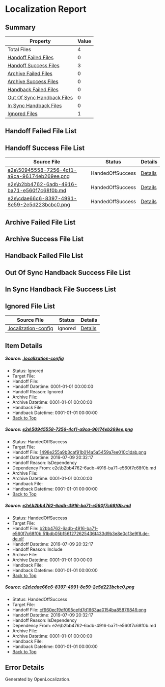 # <a name='report-top'></a> Localization Report

## Summary
 Property | Value 
 -------- | ----- 
 Total Files | 4
[ Handoff Failed Files ](#handoff-failed-list)| 0
[ Handoff Success Files ](#handoff-success-list)| 3
[ Archive Failed Files ](#archive-failed-list)| 0
[ Archive Success Files ](#archive-success-list)| 0
[ Handback Failed Files ](#handback-failed-list)| 0
[ Out Of Sync Handback Files ](#outofsync-handback-success-list)| 0
[ In Sync Handback Files ](#insync-handback-success-list)| 0
[ Ignored Files ](#ignored-list)| 1

## <a name='handoff-failed-list'></a> Handoff Failed File List

## <a name='handoff-success-list'></a> Handoff Success File List
 Source File | Status | Details 
 ----------- | ------ | ------- 
 [e2e\50945558-7256-4cf1-a9ca-96174eb269ee.png](https://github.com/OpenLocalizationTestOrg/oltest/blob/081ef636c7dd70f57b03b1ddde0e7fb30ec9fe51/e2e/50945558-7256-4cf1-a9ca-96174eb269ee.png) | HandedOffSuccess | [Details](#1498e255a9b3caf91b014a5a5459a7ee010c1dab1)
 [e2e\b2bb4762-6adb-4916-ba71-e560f7c68f0b.md](https://github.com/OpenLocalizationTestOrg/oltest/blob/081ef636c7dd70f57b03b1ddde0e7fb30ec9fe51/e2e/b2bb4762-6adb-4916-ba71-e560f7c68f0b.md) | HandedOffSuccess | [Details](#f9c3decec891725513a9f21256fc8dea5a1e28932)
 [e2e\cdae66c6-8397-4991-8e59-2e5d223bcbc0.png](https://github.com/OpenLocalizationTestOrg/oltest/blob/081ef636c7dd70f57b03b1ddde0e7fb30ec9fe51/e2e/cdae66c6-8397-4991-8e59-2e5d223bcbc0.png) | HandedOffSuccess | [Details](#cf960ec19df095cefd7d1663aa0154ba858768493)

## <a name='archive-failed-list'></a> Archive Failed File List

## <a name='archive-success-list'></a> Archive Success File List

## <a name='handback-failed-list'></a> Handback Failed File List

## <a name='outofsync-handback-success-list'></a> Out Of Sync Handback Success File List

## <a name='insync-handback-success-list'></a> In Sync Handback File Success List

## <a name='ignored-list'></a> Ignored File List
 Source File | Status | Details 
 ----------- | ------ | ------- 
 [.localization-config](https://github.com/OpenLocalizationTestOrg/oltest/blob/081ef636c7dd70f57b03b1ddde0e7fb30ec9fe51/.localization-config) | Ignored | [Details](#3d4f252ac210baf56311d7e97dcc2db10974dbd20)

## Item Details
##### <a name='3d4f252ac210baf56311d7e97dcc2db10974dbd20'></a> Source: [.localization-config](https://github.com/OpenLocalizationTestOrg/oltest/blob/081ef636c7dd70f57b03b1ddde0e7fb30ec9fe51/.localization-config)
* Status: Ignored
* Target File: 
* Handoff File: 
* Handoff Datetime: 0001-01-01 00:00:00
* Handoff Reason: Ignored
* Archive File: 
* Archive Datetime: 0001-01-01 00:00:00
* Handback File: 
* Handback Datetime: 0001-01-01 00:00:00
* [Back to Top](#report-top)

##### <a name='1498e255a9b3caf91b014a5a5459a7ee010c1dab1'></a> Source: [e2e\50945558-7256-4cf1-a9ca-96174eb269ee.png](https://github.com/OpenLocalizationTestOrg/oltest/blob/081ef636c7dd70f57b03b1ddde0e7fb30ec9fe51/e2e/50945558-7256-4cf1-a9ca-96174eb269ee.png)
* Status: HandedOffSuccess
* Target File: 
* Handoff File: [1498e255a9b3caf91b014a5a5459a7ee010c1dab.png](https://github.com/OpenLocalizationTestOrg/olhandoff-e2e/blob/f3509e4f0396dc348f6e4bc7816ab8a9c87423e5/ol-handoff/OpenLocalizationTestOrg/oltest-dede-fly/ci/ht/1498e255a9b3caf91b014a5a5459a7ee010c1dab.png)
* Handoff Datetime: 2016-07-09 20:32:17
* Handoff Reason: IsDependency
* Dependency From: e2e\b2bb4762-6adb-4916-ba71-e560f7c68f0b.md
* Archive File: 
* Archive Datetime: 0001-01-01 00:00:00
* Handback File: 
* Handback Datetime: 0001-01-01 00:00:00
* [Back to Top](#report-top)

##### <a name='f9c3decec891725513a9f21256fc8dea5a1e28932'></a> Source: [e2e\b2bb4762-6adb-4916-ba71-e560f7c68f0b.md](https://github.com/OpenLocalizationTestOrg/oltest/blob/081ef636c7dd70f57b03b1ddde0e7fb30ec9fe51/e2e/b2bb4762-6adb-4916-ba71-e560f7c68f0b.md)
* Status: HandedOffSuccess
* Target File: 
* Handoff File: [b2bb4762-6adb-4916-ba71-e560f7c68f0b.51bdb05b1561272625436f433d9b3e8e0c13e9f8.de-de.xlf](https://github.com/OpenLocalizationTestOrg/olhandoff-e2e/blob/f3509e4f0396dc348f6e4bc7816ab8a9c87423e5/ol-handoff/OpenLocalizationTestOrg/oltest-dede-fly/ci/ht/b2bb4762-6adb-4916-ba71-e560f7c68f0b.51bdb05b1561272625436f433d9b3e8e0c13e9f8.de-de.xlf)
* Handoff Datetime: 2016-07-09 20:32:17
* Handoff Reason: Include
* Archive File: 
* Archive Datetime: 0001-01-01 00:00:00
* Handback File: 
* Handback Datetime: 0001-01-01 00:00:00
* [Back to Top](#report-top)

##### <a name='cf960ec19df095cefd7d1663aa0154ba858768493'></a> Source: [e2e\cdae66c6-8397-4991-8e59-2e5d223bcbc0.png](https://github.com/OpenLocalizationTestOrg/oltest/blob/081ef636c7dd70f57b03b1ddde0e7fb30ec9fe51/e2e/cdae66c6-8397-4991-8e59-2e5d223bcbc0.png)
* Status: HandedOffSuccess
* Target File: 
* Handoff File: [cf960ec19df095cefd7d1663aa0154ba85876849.png](https://github.com/OpenLocalizationTestOrg/olhandoff-e2e/blob/f3509e4f0396dc348f6e4bc7816ab8a9c87423e5/ol-handoff/OpenLocalizationTestOrg/oltest-dede-fly/ci/ht/cf960ec19df095cefd7d1663aa0154ba85876849.png)
* Handoff Datetime: 2016-07-09 20:32:17
* Handoff Reason: IsDependency
* Dependency From: e2e\b2bb4762-6adb-4916-ba71-e560f7c68f0b.md
* Archive File: 
* Archive Datetime: 0001-01-01 00:00:00
* Handback File: 
* Handback Datetime: 0001-01-01 00:00:00
* [Back to Top](#report-top)


## Error Details

Generated by OpenLocalization.
